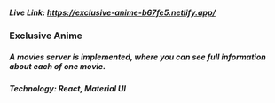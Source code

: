 ##### Live Link: https://exclusive-anime-b67fe5.netlify.app/

### Exclusive Anime 
##### A movies server is implemented, where you can see full information about each of one movie.
##### Technology: React, Material UI